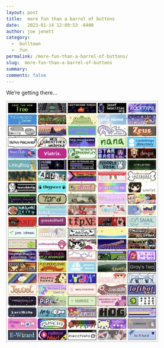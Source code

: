 ```yaml
---
layout: post
title:  more fun than a barrel of buttons
date:   2023-01-14 12:09:53 -0400
author: joe jenett
category:
  -  bulltown
  -  fun
permalink: /more-fun-than-a-barrel-of-buttons/
slug:  more-fun-than-a-barrel-of-buttons
summary: 
comments: false
---
```

<p>We’re getting there...</p>
<p><a title="button walls are fun" href="https://bulltown.joejenett.com/links"><img src="/images/buttons.jpg" alt="button wall" width="400" style="padding:4px;border:1px solid #bcbcbc;"></a></p>

<a href="https://brid.gy/publish/mastodon"></a>